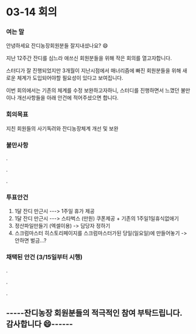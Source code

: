# 03-14 회의 



### 여는 말

안녕하세요 잔디농장회원분들 잘지내셨나요? :smile:

지난 12주간 잔디를 심느라 애쓰신 회원분들을 위해 작은 회의를 열고자합니다. 

스터디가 잘 진행되었지만 3개월이 지난시점에서 매너리즘에 빠진 회원분들을 위해 
새로운 체계가 도입되어야할 필요성이 있다고 보여집니다.

이번 회의에서는 기존의 체계를 수정 보완하고자하니, 스터디를 진행하면서 느꼈던 불만이나 개선사항들을 아래 안건에 적어주셨으면 합니다. 





### 회의목표

지친 회원들의 사기독려와 잔디농장체계 개선 및 보완


### 불만사항 
.

.

.



### 투표안건

1.  1달 잔디 만근시 ---> 1주일 휴가 제공 
2.  1달 잔디 만근시 ---> 스타벅스 (만원) 쿠폰제공 + 기존의 1주일1일휴식없애기 
3.  정산파일만들기 (엑셀이용) -> 담당자 정하기
4.  스크럼마스터 히스토리페이지를 스크럼마스터가된 당일(일요일)에 만들어놓기 ->안하면 벌금...?





### 채택된 안건 (3/15일부터 시행) 
.

.

.







## -----잔디농장 회원분들의 적극적인 참여 부탁드립니다. 감사합니다 :smile:------
